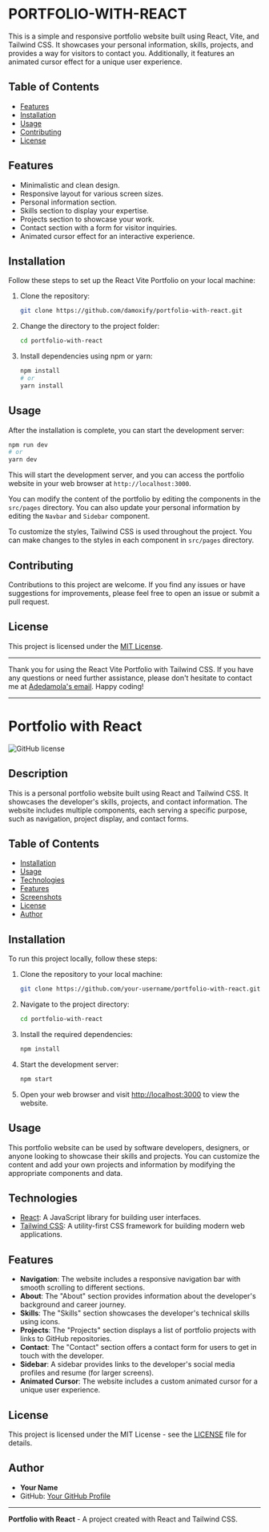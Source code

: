 # PORTFOLIO-WITH-REACT

This is a simple and responsive portfolio website built using React, Vite, and Tailwind CSS. It showcases your personal information, skills, projects, and provides a way for visitors to contact you. Additionally, it features an animated cursor effect for a unique user experience.

## Table of Contents

- [Features](#features)
- [Installation](#installation)
- [Usage](#usage)
- [Contributing](#contributing)
- [License](#license)

## Features

- Minimalistic and clean design.
- Responsive layout for various screen sizes.
- Personal information section.
- Skills section to display your expertise.
- Projects section to showcase your work.
- Contact section with a form for visitor inquiries.
- Animated cursor effect for an interactive experience.

## Installation

Follow these steps to set up the React Vite Portfolio on your local machine:

1. Clone the repository:

   ```bash
   git clone https://github.com/damoxify/portfolio-with-react.git
   ```

2. Change the directory to the project folder:

   ```bash
   cd portfolio-with-react
   ```

3. Install dependencies using npm or yarn:

   ```bash
   npm install
   # or
   yarn install
   ```

## Usage

After the installation is complete, you can start the development server:

```bash
npm run dev
# or
yarn dev
```

This will start the development server, and you can access the portfolio website in your web browser at `http://localhost:3000`.

You can modify the content of the portfolio by editing the components in the `src/pages` directory. You can also update your personal information by editing the `Navbar` and `Sidebar` component.

To customize the styles, Tailwind CSS is used throughout the project. You can make changes to the styles in each component in `src/pages` directory.

## Contributing

Contributions to this project are welcome. If you find any issues or have suggestions for improvements, please feel free to open an issue or submit a pull request.

## License

This project is licensed under the [MIT License](LICENSE).

---

Thank you for using the React Vite Portfolio with Tailwind CSS. If you have any questions or need further assistance, please don't hesitate to contact me at [Adedamola's email](mailto:adedamola.ajasa@student.moringaschool.com). Happy coding!






--------------------------------------------------------------------------------------------------------------





# Portfolio with React

![GitHub license](https://img.shields.io/badge/license-MIT-blue.svg)

## Description

This is a personal portfolio website built using React and Tailwind CSS. It showcases the developer's skills, projects, and contact information. The website includes multiple components, each serving a specific purpose, such as navigation, project display, and contact forms.

## Table of Contents

- [Installation](#installation)
- [Usage](#usage)
- [Technologies](#technologies)
- [Features](#features)
- [Screenshots](#screenshots)
- [License](#license)
- [Author](#author)

## Installation

To run this project locally, follow these steps:

1. Clone the repository to your local machine:

   ```bash
   git clone https://github.com/your-username/portfolio-with-react.git
   ```

2. Navigate to the project directory:

   ```bash
   cd portfolio-with-react
   ```

3. Install the required dependencies:

   ```bash
   npm install
   ```

4. Start the development server:

   ```bash
   npm start
   ```

5. Open your web browser and visit [http://localhost:3000](http://localhost:3000) to view the website.

## Usage

This portfolio website can be used by software developers, designers, or anyone looking to showcase their skills and projects. You can customize the content and add your own projects and information by modifying the appropriate components and data.

## Technologies

- [React](https://reactjs.org/): A JavaScript library for building user interfaces.
- [Tailwind CSS](https://tailwindcss.com/): A utility-first CSS framework for building modern web applications.

## Features

- **Navigation**: The website includes a responsive navigation bar with smooth scrolling to different sections.
- **About**: The "About" section provides information about the developer's background and career journey.
- **Skills**: The "Skills" section showcases the developer's technical skills using icons.
- **Projects**: The "Projects" section displays a list of portfolio projects with links to GitHub repositories.
- **Contact**: The "Contact" section offers a contact form for users to get in touch with the developer.
- **Sidebar**: A sidebar provides links to the developer's social media profiles and resume (for larger screens).
- **Animated Cursor**: The website includes a custom animated cursor for a unique user experience.


## License

This project is licensed under the MIT License - see the [LICENSE](LICENSE) file for details.

## Author

- **Your Name**
- GitHub: [Your GitHub Profile](https://github.com/your-username)

---

**Portfolio with React** - A project created with React and Tailwind CSS.